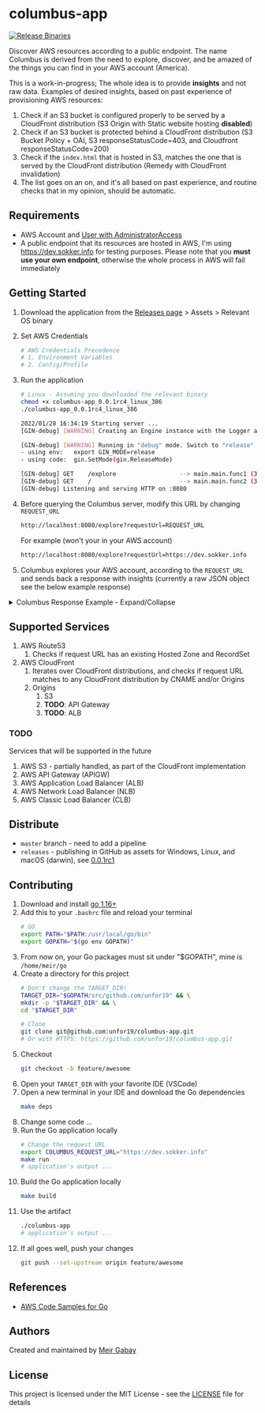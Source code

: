 # columbus-app

[![Release Binaries](https://github.com/unfor19/columbus-app/actions/workflows/release.yml/badge.svg)](https://github.com/unfor19/columbus-app/actions/workflows/release.yml)

Discover AWS resources according to a public endpoint. The name Columbus is derived from the need to explore, discover, and be amazed of the things you can find in your AWS account (America).

This is a work-in-progress; The whole idea is to provide **insights** and not raw data. Examples of desired insights, based on past experience of provisioning AWS resources:

1. Check if an S3 bucket is configured properly to be served by a CloudFront distribution (S3 Origin with Static website hosting **disabled**)
1. Check if an S3 bucket is protected behind a CloudFront distribution (S3 Bucket Policy + OAI, S3 responseStatusCode=403, and Cloudfront responseStatusCode=200)
1. Check if the `index.html` that is hosted in S3, matches the one that is served by the CloudFront distribution (Remedy with CloudFront invalidation)
1. The list goes on an on, and it's all based on past experience, and routine checks that in my opinion, should be automatic.

## Requirements

- AWS Account and [User with AdministratorAccess](https://docs.aws.amazon.com/IAM/latest/UserGuide/getting-started_create-admin-group.html)
- A public endpoint that its resources are hosted in AWS, I'm using https://dev.sokker.info for testing purposes. Please note that you **must use your own endpoint**, otherwise the whole process in AWS will fail immediately

## Getting Started

1. Download the application from the [Releases page](https://github.com/unfor19/columbus-app/releases) > Assets > Relevant OS binary
2. Set AWS Credentials
   ```bash
   # AWS Credentials Precedence
   # 1. Environment Variables
   # 2. Config/Profile
   ``` 
3. Run the application
   ```bash
   # Linux - Assuming you downloaded the relevant binary
   chmod +x columbus-app_0.0.1rc4_linux_386
   ./columbus-app_0.0.1rc4_linux_386

   2022/01/28 16:34:19 Starting server ...
   [GIN-debug] [WARNING] Creating an Engine instance with the Logger and Recovery middleware already attached.

   [GIN-debug] [WARNING] Running in "debug" mode. Switch to "release" mode in production.
   - using env:   export GIN_MODE=release
   - using code:  gin.SetMode(gin.ReleaseMode)

   [GIN-debug] GET    /explore                  --> main.main.func1 (3 handlers)
   [GIN-debug] GET    /                         --> main.main.func2 (3 handlers)
   [GIN-debug] Listening and serving HTTP on :8080
   ```
4. Before querying the Columbus server, modify this URL by changing `REQUEST_URL`
   ```bash
   http://localhost:8080/explore?requestUrl=REQUEST_URL
   ```

   For example (won't your in your AWS account)
   ```bash
   http://localhost:8080/explore?requestUrl=https://dev.sokker.info
   ```
5. Columbus explores your AWS account, according to the `REQUEST_URL` and sends back a response with insights (currently a raw JSON object see the below example response)

<details>

<summary>Columbus Response Example - Expand/Collapse</summary>

```json
{
  "CloudFrontOrigins": [
    {
      "OriginType": "s3-bucket",
      "OriginName": "dev.sokker.info",
      "OriginUrl": "dev.sokker.info.s3.eu-west-1.amazonaws.com",
      "OriginPath": "",
      "OriginIndexETag": "078043f7839a926cbb494b984e1c9956",
      "OriginBucketPolicy": {
        "Version": "2012-10-17",
        "Statement": [
          {
            "Sid": "PublicReadForGetBucketObjects",
            "Effect": "Allow",
            "Action": "s3:GetObject",
            "Resource": "arn:aws:s3:::dev.sokker.info/*",
            "Principal": {
              "AWS": "arn:aws:iam::cloudfront:user/CloudFront Origin Access Identity EABC0KIJFBSUUS"
            }
          }
        ],
        "Id": "DeployBucketPolicy"
      },
      "OriginBucketPolicyIsPublic": false,
      "OriginResourceExists": true,
      "OriginIsWebsite": false,
      "OriginUrlResponse": {
        "StatusCode": 403,
        "Headers": [
          { "Name": "Date", "Value": "Fri, 28 Jan 2022 14:27:47 GMT" },
          { "Name": "Server", "Value": "AmazonS3" },
          { "Name": "X-Amz-Bucket-Region", "Value": "eu-west-1" },
          { "Name": "X-Amz-Request-Id", "Value": "NA4ABCNQNSTTXWFZ" },
          {
            "Name": "X-Amz-Id-2",
            "Value": "mea3+XcrrP/lqaRyVgYmnMqaUujm+0rPaa6onBCqtzMpBWRGD7U7D+Jsv/JVKBHoU0Ob2j/2W4U="
          },
          { "Name": "Content-Type", "Value": "application/xml" }
        ]
      }
    }
  ],
  "TargetDomain": {
    "DomainName": "dev.sokker.info",
    "RegisteredName": "sokker.info",
    "TargetIpAddress": "13.225.250.115",
    "TargetService": "CLOUDFRONT",
    "UrlResponse": {
      "StatusCode": 200,
      "Headers": [
        { "Name": "X-Cache", "Value": "Hit from cloudfront" },
        {
          "Name": "X-Amz-Cf-Id",
          "Value": "I9YGrb2sO-eXkMBHPLQu5H2DZ5mnu_0fk2b_a0yFhxKwiqUmGBxgAw=="
        },
        { "Name": "Connection", "Value": "keep-alive" },
        { "Name": "Last-Modified", "Value": "Thu, 24 Sep 2020 07:43:31 GMT" },
        { "Name": "Server", "Value": "AmazonS3" },
        {
          "Name": "Via",
          "Value": "1.1 e210e35eb3b86a214f96a9c0bbf8557e.cloudfront.net (CloudFront)"
        },
        { "Name": "X-Amz-Cf-Pop", "Value": "MRS52-P2" },
        { "Name": "Date", "Value": "Thu, 27 Jan 2022 19:14:53 GMT" },
        { "Name": "Content-Length", "Value": "749" },
        { "Name": "Age", "Value": "69167" },
        { "Name": "Content-Type", "Value": "text/html" },
        {
          "Name": "Cache-Control",
          "Value": "public,must-revalidate,proxy-revalidate,max-age=0"
        },
        { "Name": "Accept-Ranges", "Value": "bytes" },
        { "Name": "Etag", "Value": "\"078043f7839a926cbb494b984e1c9956\"" }
      ]
    },
    "EtagResponse": "078043f7839a926cbb494b984e1c9956",
    "Route53Record": "none",
    "WafId": "none",
    "NsLookup": [
      "dev.sokker.info. IN A 52.85.3.119\n",
      "dev.sokker.info. IN A 52.85.3.44\n",
      "dev.sokker.info. IN A 52.85.3.72\n",
      "dev.sokker.info. IN A 52.85.3.7\n"
    ]
  }
}
```

</details>

## Supported Services

1. AWS Route53
   1. Checks if request URL has an existing Hosted Zone and RecordSet
2. AWS CloudFront
   1. Iterates over CloudFront distributions, and checks if request URL matches to any CloudFront distribution by CNAME and/or Origins
   2. Origins
      1. S3
      2. **TODO**: API Gateway
      3. **TODO**: ALB

### TODO

Services that will be supported in the future

1. AWS S3 - partially handled, as part of the CloudFront implementation
1. AWS API Gateway (APIGW)
1. AWS Application Load Balancer (ALB)
1. AWS Network Load Balancer (NLB)
1. AWS Classic Load Balancer (CLB)


## Distribute

- `master` branch - need to add a pipeline
- `releases` - publishing in GitHub as assets for Windows, Linux, and macOS (darwin), see [0.0.1rc1](https://github.com/unfor19/columbus-app/releases/tag/0.0.1rc1)

## Contributing

1. Download and install [go 1.16+](https://golang.org/doc/install)
1. Add this to your `.bashrc` file and reload your terminal
    ```bash
    # GO
    export PATH="$PATH:/usr/local/go/bin"
    export GOPATH="$(go env GOPATH)"
    ```
1. From now on, your Go packages must sit under "$GOPATH", mine is `/home/meir/go`
1. Create a directory for this project
   ```bash
   # Don't change the TARGET_DIR!
   TARGET_DIR="$GOPATH/src/github.com/unfor19" && \
   mkdir -p "$TARGET_DIR" && \
   cd "$TARGET_DIR"

   # Clone
   git clone git@github.com:unfor19/columbus-app.git
   # Or with HTTPS: https://github.com/unfor19/columbus-app.git
   ```
1. Checkout
   ```bash
   git checkout -b feature/awesome
   ```
2. Open your `TARGET_DIR` with your favorite IDE (VSCode)
3. Open a new terminal in your IDE and download the Go dependencies
   ```bash
   make deps
   ```
4. Change some code ...
5. Run the Go application locally
   ```bash
   # Change the request URL
   export COLUMBUS_REQUEST_URL="https://dev.sokker.info"
   make run
   # application's output ...
   ```
6. Build the Go application locally
   ```bash
   make build
   ```
7. Use the artifact
   ```bash
   ./columbus-app
   # application's output ...
   ```
8. If all goes well, push your changes
   ```bash
   git push --set-upstream origin feature/awesome
   ```

## References

- [AWS Code Samples for Go](https://docs.aws.amazon.com/code-samples/latest/catalog/code-catalog-go.html)


## Authors

Created and maintained by [Meir Gabay](https://github.com/unfor19)

## License

This project is licensed under the MIT License - see the [LICENSE](https://github.com/unfor19/columbus-app/blob/master/LICENSE) file for details
